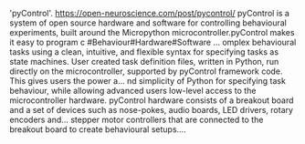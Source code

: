 'pyControl'. https://open-neuroscience.com/post/pycontrol/
pyControl is a system of open source hardware and software for controlling behavioural experiments, built around the Micropython microcontroller.pyControl makes it easy to program c #Behaviour#Hardware#Software ...
omplex behavioural tasks using a clean, intuitive, and flexible syntax for specifying tasks as state machines. User created task definition files, written in Python, run directly on the microcontroller, supported by pyControl framework code. This gives users the power a...
nd simplicity of Python for specifying task behaviour, while allowing advanced users low-level access to the microcontroller hardware. pyControl hardware consists of a breakout board and a set of devices such as nose-pokes, audio boards, LED drivers, rotary encoders and...
 stepper motor controllers that are connected to the breakout board to create behavioural setups....
